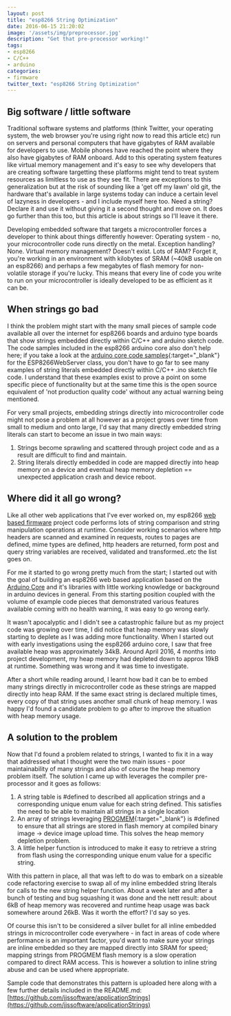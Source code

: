 ```yaml
---
layout: post
title: "esp8266 String Optimization"
date: 2016-06-15 21:20:02
image: '/assets/img/preprocessor.jpg'
description: "Get that pre-processor working!"
tags:
- esp8266
- C/C++
- arduino
categories:
- firmware
twitter_text: "esp8266 String Optimization"
---
```


## Big software / little software
Traditional software systems and platforms (think Twitter, your operating system, the web browser you're using right now to read this article etc) run on servers and personal computers that have gigabytes of RAM available for developers to use. Mobile phones have reached the point where they also have gigabytes of RAM onboard. Add to this operating system features like virtual memory management and it's easy to see why developers that are creating software targetting these platforms might tend to treat system resources as limitless to use as they see fit. There are exceptions to this generalization but at the risk of sounding like a 'get off my lawn' old git, the hardware that's available in large systems today can induce a certain level of lazyness in developers  - and I include myself here too. Need a string? Declare it and use it without giving it a second thought and move on. It does go further than this too, but this article is about strings so I'll leave it there.

Developing embedded software that targets a microcontroller forces a developer to think about things differently however: Operating system - no, your microcontroller code runs directly on the metal. Exception handling? None. Virtual memory management? Doesn't exist. Lots of RAM? Forget it, you're working in an environment with kilobytes of SRAM (~40kB usable on an esp8266) and perhaps a few megabytes of flash memory for non-volatile storage if you're lucky. This means that every line of code you write to run on your microcontroller is ideally developed to be as efficient as it can be.

## When strings go bad
I think the problem might start with the many small pieces of sample code available all over the internet for esp8266 boards and arduino type boards that show strings embedded directly within C/C++ and arduino sketch code. The code samples included in the esp8266 arduino core also don't help here; if you take a look at the [arduino core code samples](https://github.com/esp8266/Arduino/tree/master/libraries/ESP8266WebServer/examples){:target="_blank"} for the ESP8266WebServer class, you don't have to go far to see many examples of string literals embedded directly within C/C++ .ino sketch file code. I understand that these examples exist to prove a point on some specific piece of functionality but at the same time this is the open source equivalent of 'not production quality code' without any actual warning being mentioned. 

For very small projects, embedding strings directly into microcontroller code might not pose a problem at all however as a project grows over time from small to medium and onto large, I'd say that many directly embedded string literals can start to become an issue in two main ways:

1. Strings become sprawling and scattered through project code and as a result are difficult to find and maintain.
2. String literals directly embedded in code are mapped directly into heap memory on a device and eventual heap memory depletion == unexpected application crash and device reboot.

## Where did it all go wrong?
Like all other web applications that I've ever worked on, my esp8266 [web based firmware](/id8266-aka-skynet/) project code performs lots of string comparison and string manipulation operations at runtime. Consider working scenarios where http headers are scanned and examined in requests, routes to pages are defined, mime types are defined, http headers are returned, form post and query string variables are received, validated and transformed..etc the list goes on.

For me it started to go wrong pretty much from the start; I started out with the goal of building an esp8266 web based application based on the [Arduino Core](https://github.com/esp8266/arduino) and it's libraries with little working knowledge or background in arduino devices in general. From this starting position coupled with the volume of example code pieces that  demonstrated various features available coming with no health warning, it was easy to go wrong early.

It wasn't apocalyptic and I didn't see a catastrophic failure but as my project code was growing over time, I did notice that heap memory was slowly starting to deplete as I was adding more functionality. When I started out with early investigations using the esp8266 arduino core, I saw that free available heap was approximately 34kB. Around April 2016, 4 months into project development, my heap memory had depleted down to approx 19kB at runtime. Something was wrong and it was time to investigate. 

After a short while reading around, I learnt how bad it can be to embed many strings directly in microcontroller code as these strings are mapped directly into heap RAM. If the same exact string is declared multiple times, every copy of that string uses another small chunk of heap memory. I was happy I'd found a candidate problem to go after to improve the situation with heap memory usage.

## A solution to the problem
Now that I'd found a problem related to strings, I wanted to fix it in a way that addressed what I thought were the two main issues - poor maintainability of many strings and also of course the heap memory problem itself. The solution I came up with leverages the compiler pre-processor and it goes as follows:

1. A string table is #defined to described all application strings and a corresponding unique enum value for each string defined. This satisfies the need to be able to maintain all strings in a single location
2. An array of strings leveraging [PROGMEM](https://www.arduino.cc/en/Reference/PROGMEM){:target="_blank"} is #defined to ensure that all strings are stored in flash memory at compiled binary image -> device image upload time. This solves the heap memory depletion problem.
3. A little helper function is introduced to make it easy to retrieve a string from flash using the corresponding unique enum value for a specific string.

With this pattern in place, all that was left to do was to embark on a sizeable code refactoring exercise to swap all of my inline embedded string literals for calls to the new string helper function. About a week later and after a bunch of testing and bug squashing it was done and the nett result: about 6kB of heap memory was recovered and runtime heap usage was back somewhere around 26kB. Was it worth the effort? I'd say so yes. 

Of course this isn't to be considered a silver bullet for all inline embedded strings in microcontroller code everywhere - in fact in areas of code where performance is an important factor, you'd want to make sure your strings are inline embedded so they are mapped directly into SRAM for speed; mapping strings from PROGMEM flash memory is a slow operation compared to direct RAM access. This is however a solution to inline string abuse and can be used where appropriate.

Sample code that demonstrates this pattern is uploaded here along with a few further details included in the README.md: [https://github.com/jjssoftware/applicationStrings](https://github.com/jjssoftware/applicationStrings)